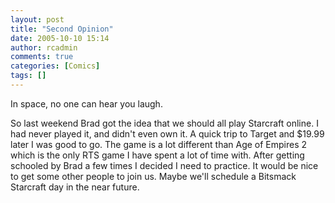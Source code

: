 ```yaml
---
layout: post
title: "Second Opinion"
date: 2005-10-10 15:14
author: rcadmin
comments: true
categories: [Comics]
tags: []
---
```

In space, no one can hear you laugh.

So last weekend Brad got the idea that we should all play Starcraft online. I had never played it, and didn't even own it. A quick trip to Target and $19.99 later I was good to go. The game is a lot different than Age of Empires 2 which is the only RTS game I have spent a lot of time with. After getting schooled by Brad a few times I decided I need to practice. It would be nice to get some other people to join us. Maybe we'll schedule a Bitsmack Starcraft day in the near future. 
<!--more-->
<img src='http://dl.bitsmack.com/comics/20051010.png' alt='' />
